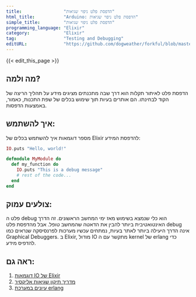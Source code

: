 ```yaml
---
title:                "הדפסת פלט ניפוי שגיאות"
html_title:           "Arduino: הדפסת פלט ניפוי שגיאות"
simple_title:         "הדפסת פלט ניפוי שגיאות"
programming_language: "Elixir"
category:             "Elixir"
tag:                  "Testing and Debugging"
editURL:              "https://github.com/dogweather/forkful/blob/master/content/he/elixir/printing-debug-output.md"
---
```


{{< edit_this_page >}}

## מה ולמה?
הדפסת פלט לאיתור תקלות הוא דרך שבה מתכנתים מציגים מידע על תהליך הריצה של הקוד לבחינתו. הם אותרים בעיות תוך שימוש בכלים של שפת התכנות, כאמור, באמצעות הדפסות.

## איך להשתמש:
מספר דוגמאות איך להשתמש בכלים של Elixir להדפסת המידע:

```elixir
IO.puts "Hello, world!"
```

```elixir
defmodule MyModule do
  def my_function do
    IO.puts "This is a debug message"
    # rest of the code...
  end
end
```

## צולעים עמוק:
פלט ה debug הוא כלי שנמצא בשימוש מאז ימי המחשב הראשונים. זה הדרך האינטואטיבית ביותר להבין את הדאטה שהמחשב טופל. אבל מהדפסת פלט debug אינה הדרך היעילה ביותר לאתר בעיות, נמתחים עכשיו מערכות לפרנסיסקה שנראים כמו Graphical Debuggers. ב Elixir, מודול IO מתקשר עם ה kernel של erlang כדי להדפיס מידע.

## ראה גם:
1. [דוגמאות IO של Elixir](https://hexdocs.pm/elixir/IO.html)
2. [מדריך תיקון שגיאות אליקסיר](https://elixirschool.com/en/lessons/specifics/debugging/)
3. [עיונים במערכת erlang](http://erlang.org/doc/apps/erts/io_protocol.html)